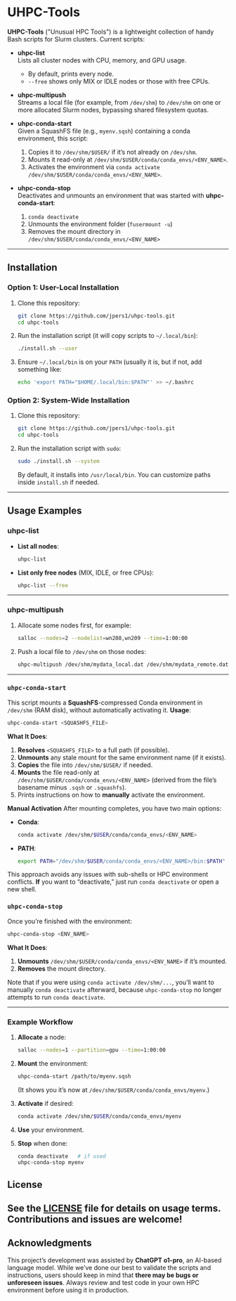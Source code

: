 # UHPC-Tools

**UHPC-Tools** ("Unusual HPC Tools") is a lightweight collection of handy Bash scripts for Slurm clusters. Current scripts:

- **uhpc-list**  
  Lists all cluster nodes with CPU, memory, and GPU usage.  
  - By default, prints every node.  
  - `--free` shows only MIX or IDLE nodes or those with free CPUs.

- **uhpc-multipush**  
  Streams a local file (for example, from `/dev/shm`) to `/dev/shm` on one or more allocated Slurm nodes, bypassing shared filesystem quotas.

- **uhpc-conda-start**  
  Given a SquashFS file (e.g., `myenv.sqsh`) containing a conda environment, this script:
  1. Copies it to `/dev/shm/$USER/` if it’s not already on `/dev/shm`.
  2. Mounts it read-only at `/dev/shm/$USER/conda/conda_envs/<ENV_NAME>`.
  3. Activates the environment via `conda activate /dev/shm/$USER/conda/conda_envs/<ENV_NAME>`.

- **uhpc-conda-stop**  
  Deactivates and unmounts an environment that was started with **uhpc-conda-start**:
  1. `conda deactivate`
  2. Unmounts the environment folder (`fusermount -u`)
  3. Removes the mount directory in `/dev/shm/$USER/conda/conda_envs/<ENV_NAME>`

---

## Installation

### Option 1: User-Local Installation

1. Clone this repository:
   ```bash
   git clone https://github.com/jpers1/uhpc-tools.git
   cd uhpc-tools
   ```
2. Run the installation script (it will copy scripts to `~/.local/bin`):
   ```bash
   ./install.sh --user
   ```
3. Ensure `~/.local/bin` is on your `PATH` (usually it is, but if not, add something like:
   ```bash
   echo 'export PATH="$HOME/.local/bin:$PATH"' >> ~/.bashrc
   ```

### Option 2: System-Wide Installation

1. Clone this repository:
   ```bash
   git clone https://github.com/jpers1/uhpc-tools.git
   cd uhpc-tools
   ```
2. Run the installation script with `sudo`:
   ```bash
   sudo ./install.sh --system
   ```
   By default, it installs into `/usr/local/bin`. You can customize paths inside `install.sh` if needed.

---

## Usage Examples

### uhpc-list

- **List all nodes**:
  ```bash
  uhpc-list
  ```

- **List only free nodes** (MIX, IDLE, or free CPUs):
  ```bash
  uhpc-list --free
  ```

---

### uhpc-multipush

1. Allocate some nodes first, for example:
   ```bash
   salloc --nodes=2 --nodelist=wn208,wn209 --time=1:00:00
   ```
2. Push a local file to `/dev/shm` on those nodes:
   ```bash
   uhpc-multipush /dev/shm/mydata_local.dat /dev/shm/mydata_remote.dat wn208,wn209
   ```

---

### `uhpc-conda-start`

This script mounts a **SquashFS**-compressed Conda environment in `/dev/shm` (RAM disk), without automatically activating it.
**Usage**:
```bash
uhpc-conda-start <SQUASHFS_FILE>
```
**What It Does**:

1. **Resolves** `<SQUASHFS_FILE>` to a full path (if possible).
2. **Unmounts** any stale mount for the same environment name (if it exists).
3. **Copies** the file into `/dev/shm/$USER/` if needed.
4. **Mounts** the file read-only at `/dev/shm/$USER/conda/conda_envs/<ENV_NAME>` (derived from the file’s basename minus `.sqsh` or `.squashfs`).
5. Prints instructions on how to **manually** activate the environment.

**Manual Activation**
After mounting completes, you have two main options:

- **Conda**:
  ```bash
  conda activate /dev/shm/$USER/conda/conda_envs/<ENV_NAME>
  ```
- **PATH**:
  ```bash
  export PATH="/dev/shm/$USER/conda/conda_envs/<ENV_NAME>/bin:$PATH"
  ```

This approach avoids any issues with sub-shells or HPC environment conflicts. **If** you want to “deactivate,” just run `conda deactivate` or open a new shell.

### `uhpc-conda-stop`

Once you’re finished with the environment:

```bash
uhpc-conda-stop <ENV_NAME>
```
**What It Does**:

1. **Unmounts** `/dev/shm/$USER/conda/conda_envs/<ENV_NAME>` if it’s mounted.
2. **Removes** the mount directory.

Note that if you were using `conda activate /dev/shm/...`, you’ll want to manually `conda deactivate` afterward, because `uhpc-conda-stop` no longer attempts to run `conda deactivate`.

---

### Example Workflow

1. **Allocate** a node:
   ```bash
   salloc --nodes=1 --partition=gpu --time=1:00:00
   ```
2. **Mount** the environment:
   ```bash
   uhpc-conda-start /path/to/myenv.sqsh
   ```
   (It shows you it’s now at `/dev/shm/$USER/conda/conda_envs/myenv`.)

3. **Activate** if desired:
   ```bash
   conda activate /dev/shm/$USER/conda/conda_envs/myenv
   ```
4. **Use** your environment.
5. **Stop** when done:
   ```bash
   conda deactivate   # if used
   uhpc-conda-stop myenv
   ```


## License

See the [LICENSE](LICENSE) file for details on usage terms. Contributions and issues are welcome!
---

## Acknowledgments

This project’s development was assisted by **ChatGPT o1-pro**, an AI-based language model. While we’ve done our best to validate the scripts and instructions, users should keep in mind that **there may be bugs or unforeseen issues**. Always review and test code in your own HPC environment before using it in production.
